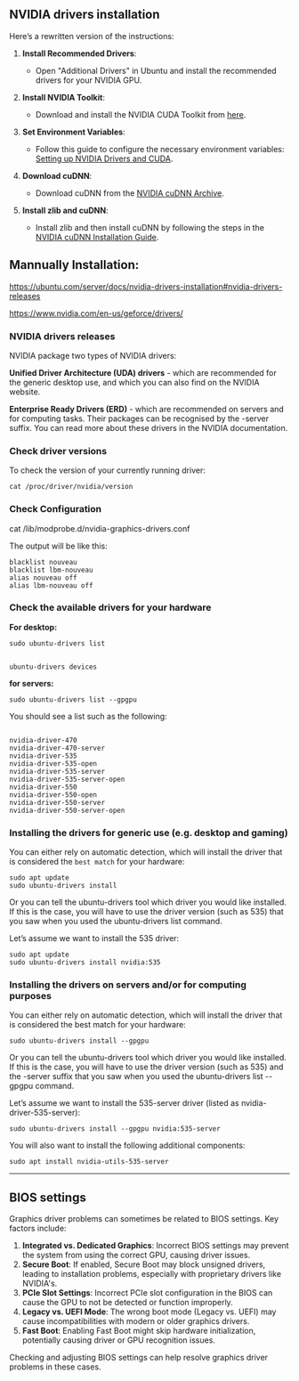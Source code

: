 ## NVIDIA drivers installation

Here’s a rewritten version of the instructions:

1. **Install Recommended Drivers**: 
   - Open "Additional Drivers" in Ubuntu and install the recommended drivers for your NVIDIA GPU.

2. **Install NVIDIA Toolkit**: 
   - Download and install the NVIDIA CUDA Toolkit from [here](https://developer.nvidia.com/cuda-downloads).

3. **Set Environment Variables**: 
   - Follow this guide to configure the necessary environment variables: [Setting up NVIDIA Drivers and CUDA](https://medium.com/@mertguvencli/how-to-setup-nvidia-driver-cuda-toolkit-and-cudnn-in-ubuntu-20-4-ac5efedb4427).

4. **Download cuDNN**: 
   - Download cuDNN from the [NVIDIA cuDNN Archive](https://developer.nvidia.com/rdp/cudnn-archive).

5. **Install zlib and cuDNN**: 
   - Install zlib and then install cuDNN by following the steps in the [NVIDIA cuDNN Installation Guide](https://docs.nvidia.com/deeplearning/cudnn/archives/cudnn-895/install-guide/index.html).

## Mannually Installation:

https://ubuntu.com/server/docs/nvidia-drivers-installation#nvidia-drivers-releases

https://www.nvidia.com/en-us/geforce/drivers/

### NVIDIA drivers releases 

NVIDIA package two types of NVIDIA drivers:

**Unified Driver Architecture (UDA) drivers** - which are recommended for the generic desktop use, and which you can also find on the NVIDIA website.

**Enterprise Ready Drivers (ERD)** - which are recommended on servers and for computing tasks. Their packages can be recognised by the -server suffix. You can read more about these drivers in the NVIDIA documentation.


### Check driver versions

To check the version of your currently running driver:
```
cat /proc/driver/nvidia/version
```

### Check Configuration

cat /lib/modprobe.d/nvidia-graphics-drivers.conf

The output will be like this:
```
blacklist nouveau
blacklist lbm-nouveau
alias nouveau off
alias lbm-nouveau off
```


### Check the available drivers for your hardware

**For desktop:**

```
sudo ubuntu-drivers list


ubuntu-drivers devices
```

**for servers:**

```
sudo ubuntu-drivers list --gpgpu

```
You should see a list such as the following:
```

nvidia-driver-470
nvidia-driver-470-server
nvidia-driver-535
nvidia-driver-535-open
nvidia-driver-535-server
nvidia-driver-535-server-open
nvidia-driver-550
nvidia-driver-550-open
nvidia-driver-550-server
nvidia-driver-550-server-open
```

### Installing the drivers for generic use (e.g. desktop and gaming)

You can either rely on automatic detection, which will install the driver that is considered the ``best match`` for your hardware:

```
sudo apt update
sudo ubuntu-drivers install
```

Or you can tell the ubuntu-drivers tool which driver you would like installed. If this is the case, you will have to use the driver version (such as 535) that you saw when you used the ubuntu-drivers list command.

Let’s assume we want to install the 535 driver:

```
sudo apt update
sudo ubuntu-drivers install nvidia:535
```


### Installing the drivers on servers and/or for computing purposes

You can either rely on automatic detection, which will install the driver that is considered the best match for your hardware:

```
sudo ubuntu-drivers install --gpgpu
```

Or you can tell the ubuntu-drivers tool which driver you would like installed. If this is the case, you will have to use the driver version (such as 535) and the -server suffix that you saw when you used the ubuntu-drivers list --gpgpu command.

Let’s assume we want to install the 535-server driver (listed as nvidia-driver-535-server):

```
sudo ubuntu-drivers install --gpgpu nvidia:535-server
```

You will also want to install the following additional components:

```
sudo apt install nvidia-utils-535-server
```
 ---

## BIOS settings

Graphics driver problems can sometimes be related to BIOS settings. Key factors include:

1. **Integrated vs. Dedicated Graphics**: Incorrect BIOS settings may prevent the system from using the correct GPU, causing driver issues.
2. **Secure Boot**: If enabled, Secure Boot may block unsigned drivers, leading to installation problems, especially with proprietary drivers like NVIDIA's.
3. **PCIe Slot Settings**: Incorrect PCIe slot configuration in the BIOS can cause the GPU to not be detected or function improperly.
4. **Legacy vs. UEFI Mode**: The wrong boot mode (Legacy vs. UEFI) may cause incompatibilities with modern or older graphics drivers.
5. **Fast Boot**: Enabling Fast Boot might skip hardware initialization, potentially causing driver or GPU recognition issues.

Checking and adjusting BIOS settings can help resolve graphics driver problems in these cases.
